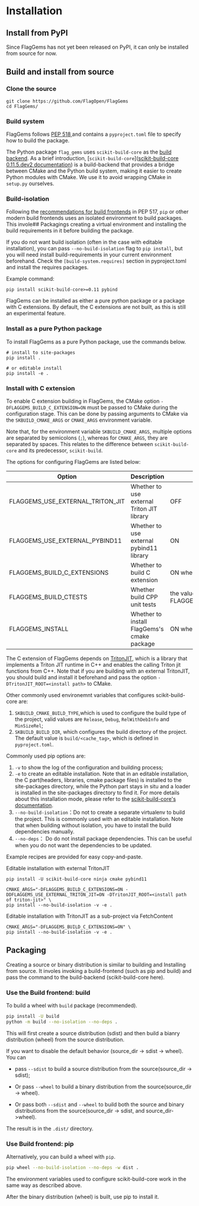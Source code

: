 # Installation

## Install from PyPI

Since FlagGems has not yet been released on PyPI, it can only be installed from source for now.

## Build and install from source

### Clone the source

```shell
git clone https://github.com/FlagOpen/FlagGems
cd FlagGems/
```

### Build system

FlagGems follows [PEP 518 ](https://peps.python.org/pep-0518/) and contains a `pyproject.toml` file to specify how to build the package.

The Python package `flag_gems` uses `scikit-build-core` as the [build backend](https://peps.python.org/pep-0517/#build-backend-interface). As a brief introduction, [`scikit-build-core`]([scikit-build-core 0.11.5.dev2 documentation](https://scikit-build-core.readthedocs.io/en/latest/)) is a build-backend that provides a bridge between CMake and the Python build system, making it easier to create Python modules with CMake. We use it to avoid wrapping CMake in `setup.py` ourselves. 

### Build-isolation

Following the [recommendations for build frontends](https://peps.python.org/pep-0517/#recommendations-for-build-frontends-non-normative) in PEP 517,  `pip` or other modern build frontends uses an isolated environment to build packages. This invole## Packagings creating a virtual environment and installing the build requirements in it before building the package.

If you do not want build isolation (often in the case with editable installation), you can pass `--no-build-isolation` flag to `pip install`, but you will need install build-requirements in your current environment beforehand. Check the `[build-system.requires]` section in pyproject.toml and install the requires packages.

Example command:

```shell
pip install scikit-build-core>=0.11 pybind
```

FlagGems can be installed as either a pure python package or a package with C extensions. By default, the C extensions are not built, as this is still an experimental feature.

### Install as a pure Python package

To install FlagGems as a pure Python package,  use the commands below.

```shell
# install to site-packages
pip install .

# or editable install
pip install -e .
```

### Install with C extension

To enable C extension building in FlagGems, the CMake option `-DFLAGGEMS_BUILD_C_EXTENSION=ON` must be passed to CMake during the configuration stage. This can be done by passing arguments to CMake via the `SKBUILD_CMAKE_ARGS` or `CMAKE_ARGS` environment variable.

Note that, for the environment variable `SKBUILD_CMAKE_ARGS`, multiple options are separated by semicolons (`;`), whereas for `CMAKE_ARGS`, they are separated by spaces. This relates to the difference between `scikit-build-core` and its predecessor, `scikit-build`.

The options for configuring FlagGems are listed below:

| Option                           | Description                                 | Default                                  |
| -------------------------------- | ------------------------------------------- | ---------------------------------------- |
| FLAGGEMS_USE_EXTERNAL_TRITON_JIT | Whether to use external Triton JIT library  | OFF                                      |
| FLAGGEMS_USE_EXTERNAL_PYBIND11   | Whether to use external pybind11 library    | ON                                       |
| FLAGGEMS_BUILD_C_EXTENSIONS      | Whether to build C extension                | ON when it is the op level project       |
| FLAGGEMS_BUILD_CTESTS            | Whether build CPP unit tests                | the value of FLAGGEMS_BUILD_C_EXTENSIONS |
| FLAGGEMS_INSTALL                 | Whether to install FlagGems's cmake package | ON when it is the op level project       |

The C extension of FlagGems depends on [TritonJIT](https://github.com/iclementine/libtorch_example/), which is a library that implements a Triton JIT runtime in C++ and enables the calling Triton jit functions from C++. Note that if you are building with an external TritonJIT, you should build and install it beforehand and pass the option `-DTritonJIT_ROOT=<install path>` to CMake.

Other commonly used environemnt variables that configures scikit-build-core are:

1. `SKBUILD_CMAKE_BUILD_TYPE`,which is used to configure the build type of the project, valid values are `Release`, `Debug`, `RelWithDebInfo` and `MinSizeRel`;
2. `SKBUILD_BUILD_DIR`, which configures the build directory of the project. The default value is `build/<cache_tag>`, which is defined in `pyproject.toml`.

Commonly used pip options are:

1. `-v` to show the log of the configuration and building process;
2. `-e` to create an editable installation. Note that in an editable installation, the C part(headers, libraries, cmake package files) is installed to the site-packages directory, while the Python part stays in situ and a loader is installed in the site-packages directory to find it. For more details about this installation mode, please refer to the [scikit-build-core's documentation](https://scikit-build-core.readthedocs.io/en/latest/configuration/index.html#editable-installs).
3. `--no-build-isolation`：Do not to create a separate virtualenv to build the project. This is commonly used with an editable installation. Note that when building without isolation, you have to install the build dependencies manually.
4. `--no-deps`： Do do not install package dependencies. This can be useful when you do not want the dependencies to be updated.

Example recipes are provided for easy copy-and-paste.

Editable installation with external TritonJIT

```shell
pip install -U scikit-build-core ninja cmake pybind11

CMAKE_ARGS="-DFLAGGEMS_BUILD_C_EXTENSIONS=ON -DDFLAGGEMS_USE_EXTERNAL_TRITON_JIT=ON -DTritonJIT_ROOT=<install path of triton-jit>" \
pip install --no-build-isolation -v -e .
```

Editable installation with TritonJIT as a sub-project via FetchContent

```shell
CMAKE_ARGS="-DFLAGGEMS_BUILD_C_EXTENSIONS=ON" \
pip install --no-build-isolation -v -e .
```

## Packaging

Creating a source or binary distribution is similar to building and Installing from source. It involes invoking a build-frontend (such as pip and build) and pass the command to the build-backend (scikit-build-core here).

### Use the Build frontend: build

To build a wheel with `build` package (recommended).

```sh
pip install -U build
python -m build --no-isolation --no-deps .
```

This will first create a source distribution (sdist) and then build a bianry distribution (wheel) from the source distribution.

If you want to disable the default behavior (source_dir -> sdist -> wheel). You can

- pass `--sdist` to build a source distribution from the source(source_dir -> sdist);

- Or pass `--wheel` to build a binary distribution from the source(source_dir -> wheel).

- Or pass both `--sdist` and `--wheel` to build both the source and binary distributions from the source(source_dir -> sdist, and source_dir->wheel).

The result is in the `.dist/` directory.

### Use Build frontend: pip

Alternatively, you can build a wheel with `pip`.

```sh
pip wheel --no-build-isolation --no-deps -w dist .
```

The environment variables used to configure scikit-build-core work in the same way as described above.

After the binary distribution (wheel) is built, use pip to install it.
